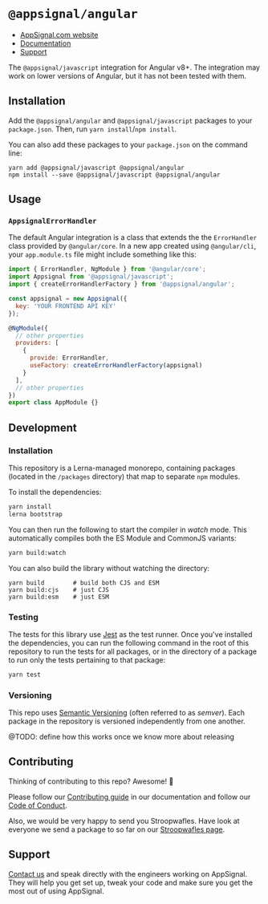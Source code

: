 # `@appsignal/angular`

- [AppSignal.com website][appsignal]
- [Documentation][docs]
- [Support][contact]

The `@appsignal/javascript` integration for Angular v8+. The integration may work on lower versions of Angular, but it has not been tested with them. 

## Installation

Add the  `@appsignal/angular` and `@appsignal/javascript` packages to your `package.json`. Then, run `yarn install`/`npm install`.

You can also add these packages to your `package.json` on the command line:

```
yarn add @appsignal/javascript @appsignal/angular
npm install --save @appsignal/javascript @appsignal/angular
```

## Usage

### `AppsignalErrorHandler`

The default Angular integration is a class that extends the the `ErrorHandler` class provided by `@angular/core`. In a new app created using `@angular/cli`, your `app.module.ts` file might include something like this:

```js
import { ErrorHandler, NgModule } from '@angular/core';
import Appsignal from '@appsignal/javascript';
import { createErrorHandlerFactory } from '@appsignal/angular';

const appsignal = new Appsignal({ 
  key: 'YOUR FRONTEND API KEY'
});

@NgModule({
  // other properties
  providers: [
    {
      provide: ErrorHandler,
      useFactory: createErrorHandlerFactory(appsignal)
    }
  ],
  // other properties
})
export class AppModule {}
```

## Development

### Installation

This repository is a Lerna-managed monorepo, containing packages (located in the `/packages` directory) that map to separate `npm` modules.

To install the dependencies:

```bash
yarn install
lerna bootstrap
```

You can then run the following to start the compiler in _watch_ mode. This automatically compiles both the ES Module and CommonJS variants:

```bash
yarn build:watch
```

You can also build the library without watching the directory:

```
yarn build        # build both CJS and ESM
yarn build:cjs    # just CJS
yarn build:esm    # just ESM
```

### Testing

The tests for this library use [Jest](https://jestjs.io) as the test runner. Once you've installed the dependencies, you can run the following command in the root of this repository to run the tests for all packages, or in the directory of a package to run only the tests pertaining to that package:

```bash
yarn test
```

### Versioning

This repo uses [Semantic Versioning][semver] (often referred to as _semver_). Each package in the repository is versioned independently from one another.

@TODO: define how this works once we know more about releasing

## Contributing

Thinking of contributing to this repo? Awesome! 🚀

Please follow our [Contributing guide][contributing-guide] in our documentation and follow our [Code of Conduct][coc].

Also, we would be very happy to send you Stroopwafles. Have look at everyone we send a package to so far on our [Stroopwafles page][waffles-page].

## Support

[Contact us][contact] and speak directly with the engineers working on AppSignal. They will help you get set up, tweak your code and make sure you get the most out of using AppSignal.

[appsignal]: https://appsignal.com
[appsignal-sign-up]: https://appsignal.com/users/sign_up
[contact]: mailto:support@appsignal.com
[coc]: https://docs.appsignal.com/appsignal/code-of-conduct.html
[waffles-page]: https://appsignal.com/waffles
[docs]: http://docs.appsignal.com
[contributing-guide]: http://docs.appsignal.com/appsignal/contributing.html

[semver]: http://semver.org/
